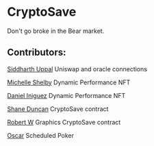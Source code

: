 # CryptoSave
Don't go broke in the Bear market.


## Contributors:

[Siddharth Uppal](https://github.com/Sidduppal)
Uniswap and oracle connections

[Michelle Shelby](Ivoryspren)
Dynamic Performance NFT

[Daniel Iniguez](danieliniguezv)
Dynamic Performance NFT

[Shane Duncan](ShaneDuncan602)
CryptoSave contract

[Robert W](gnimmel)
Graphics
CryptoSave contract

[Oscar](Struka9)
Scheduled Poker
